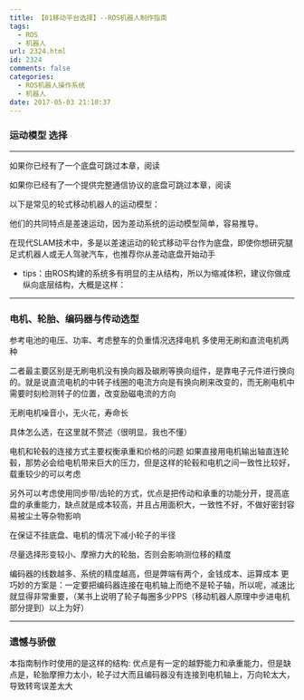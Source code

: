 ```yaml
---
title: 【01移动平台选择】--ROS机器人制作指南
tags:
  - ROS
  - 机器人
url: 2324.html
id: 2324
comments: false
categories:
  - ROS机器人操作系统
  - 机器人
date: 2017-05-03 21:10:37
---
```


### 运动模型 选择

* * *

如果你已经有了一个底盘可跳过本章，阅读

如果你已经有了一个提供完整通信协议的底盘可跳过本章，阅读

以下是常见的轮式移动机器人的运动模型：

他们的共同特点是差速运动，因为差动系统的运动模型简单，容易推导。

在现代SLAM技术中，多是以差速运动的轮式移动平台作为底盘，即使你想研究腿足式机器人或无人驾驶汽车，也推荐你从差动底盘开始动手

*   tips：由ROS构建的系统多有明显的主从结构，所以为缩减体积，建议你做成纵向底层结构，大概是这样：

* * *

### 电机、轮胎、编码器与传动选型

参考电池的电压、功率、考虑整车的负重情况选择电机 多使用无刷和直流电机两种

二者最主要区别是无刷电机没有换向器及碳刷等换向组件，是靠电子元件进行换向的。就是说直流电机的中转子线圈的电流方向是有换向刷来改变的，而无刷电机中需要时刻检测转子的位置，改变励磁电流的方向

无刷电机噪音小，无火花，寿命长

具体怎么选，在这里就不赘述（很明显，我也不懂）

电机和轮毂的连接方式主要权衡承重和价格的问题 如果直接用电机输出轴直连轮毂，那势必会给电机带来巨大的压力，但是这样的轮毂和电机之间一致性比较好，载重较少的可以考虑

另外可以考虑使用同步带/齿轮的方式，优点是把传动和承重的功能分开，提高底盘的承重能力，缺点就是成本较高，并且占用面积大，一致性不好，不做好密封容易被尘土等杂物影响

在保证不挂底盘、电机的情况下减小轮子的半径

尽量选择形变较小、摩擦力大的轮胎，否则会影响测位移的精度

编码器的线数越多、系统的精度越高，但是弊端有两个，金钱成本、运算成本 更巧妙的方案是：一定要把编码器连接在电机轴上而绝不是轮子轴，所以呢，减速比就显得非常重要，（某书上说明了轮子每圈多少PPS（移动机器人原理中步进电机部分提到）以上为好）

* * *

### 遗憾与骄傲

本指南制作时使用的是这样的结构: 优点是有一定的越野能力和承重能力，但是缺点是，轮胎摩擦力太小，轮子过大而且编码器没有连接到电机轴上，万向轮太大，导致转弯误差太大